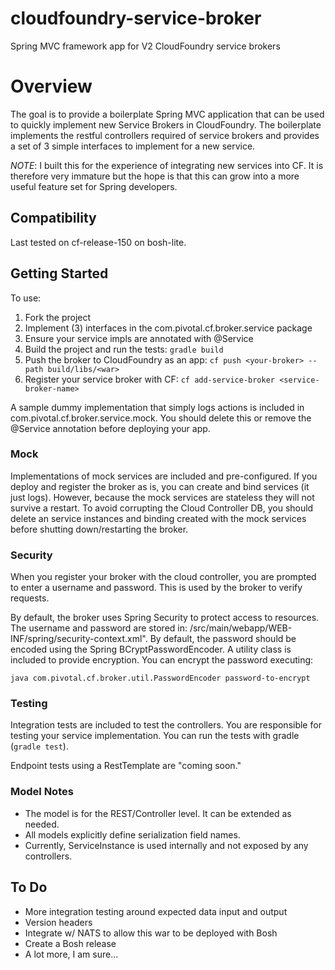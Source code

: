 cloudfoundry-service-broker
===========================

Spring MVC framework app for V2 CloudFoundry service brokers

# Overview

The goal is to provide a boilerplate Spring MVC application that can be used to quickly implement new Service Brokers in CloudFoundry.  The boilerplate implements the restful controllers required of service brokers and provides a set of 3 simple interfaces to implement for a new service.  

*NOTE*: I built this for the experience of integrating new services into CF.  It is therefore very immature but the hope is that this can grow into a more useful feature set for Spring developers.

## Compatibility

Last tested on cf-release-150 on bosh-lite.

## Getting Started

To use:

1. Fork the project
2. Implement (3) interfaces in the com.pivotal.cf.broker.service package
3. Ensure your service impls are annotated with @Service 
4. Build the project and run the tests: `gradle build`
5. Push the broker to CloudFoundry as an app: `cf push <your-broker> --path build/libs/<war>`
6. Register your service broker with CF: `cf add-service-broker <service-broker-name>`

A sample dummy implementation that simply logs actions is included in com.pivotal.cf.broker.service.mock.  You should delete this or remove the @Service annotation before deploying your app.

### Mock

Implementations of mock services are included and pre-configured.  If you deploy and register the broker as is, you can create and bind services (it just logs).  However, because the mock services are stateless they will not survive a restart.  To avoid corrupting the Cloud Controller DB, you should delete an service instances and binding created with the mock services before shutting down/restarting the broker.

### Security

When you register your broker with the cloud controller, you are prompted to enter a username and password.  This is used by the broker to verify requests.

By default, the broker uses Spring Security to protect access to resources.  The username and password are stored in: /src/main/webapp/WEB-INF/spring/security-context.xml".  By default, the password should be encoded using the Spring BCryptPasswordEncoder.  A utility class is included to provide encryption.  You can encrypt the password executing: 

`java com.pivotal.cf.broker.util.PasswordEncoder password-to-encrypt`

### Testing

Integration tests are included to test the controllers.  You are responsible for testing your service implementation.  You can run the tests with gradle (`gradle test`).

Endpoint tests using a RestTemplate are "coming soon."

### Model Notes

- The model is for the REST/Controller level.  It can be extended as needed.
- All models explicitly define serialization field names.
- Currently, ServiceInstance is used internally and not exposed by any controllers.

## To Do

* More integration testing around expected data input and output
* Version headers
* Integrate w/ NATS to allow this war to be deployed with Bosh
* Create a Bosh release
* A lot more, I am sure...



